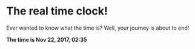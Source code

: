 # The real time clock!

Ever wanted to know what the time is? Well, your journey is about to end!

**The time is Nov 22, 2017, 02:35**